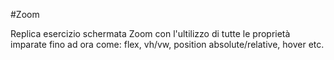 #Zoom

Replica esercizio schermata Zoom con l'ultilizzo di tutte le proprietà imparate fino ad ora come: flex, vh/vw, position absolute/relative, hover etc.
